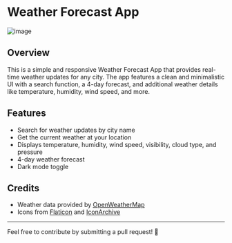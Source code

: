 ﻿# Weather Forecast App

![image](https://github.com/user-attachments/assets/4f763dfc-b3df-4ed4-a076-32def5a7d9b1)

## Overview
This is a simple and responsive Weather Forecast App that provides real-time weather updates for any city. The app features a clean and minimalistic UI with a search function, a 4-day forecast, and additional weather details like temperature, humidity, wind speed, and more.

## Features
- Search for weather updates by city name
- Get the current weather at your location
- Displays temperature, humidity, wind speed, visibility, cloud type, and pressure
- 4-day weather forecast
- Dark mode toggle

## Credits
- Weather data provided by [OpenWeatherMap](https://openweathermap.org/)
- Icons from [Flaticon](https://www.flaticon.com/) and [IconArchive](https://www.iconarchive.com/)

---
Feel free to contribute by submitting a pull request! 🚀
